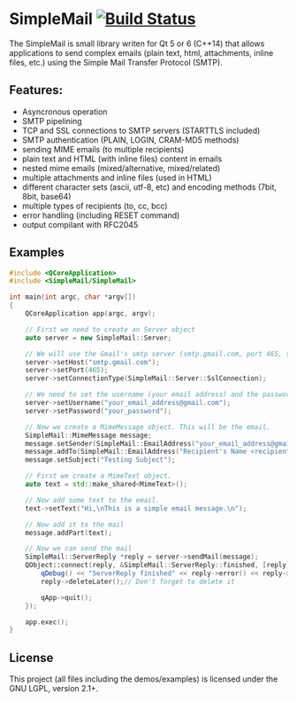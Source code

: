 SimpleMail [![Build Status](https://travis-ci.org/cutelyst/simple-mail.svg?branch=master)](https://travis-ci.org/cutelyst/simple-mail)
=============================================

The SimpleMail is small library writen for Qt 5 or 6 (C++14) that allows applications to send complex emails (plain text, html, attachments, inline files, etc.) using the Simple Mail Transfer Protocol (SMTP).

## Features:

- Asyncronous operation
- SMTP pipelining
- TCP and SSL connections to SMTP servers (STARTTLS included)
- SMTP authentication (PLAIN, LOGIN, CRAM-MD5 methods)
- sending MIME emails (to multiple recipients)
- plain text and HTML (with inline files) content in emails
- nested mime emails (mixed/alternative, mixed/related)
- multiple attachments and inline files (used in HTML)
- different character sets (ascii, utf-8, etc) and encoding methods (7bit, 8bit, base64)
- multiple types of recipients (to, cc, bcc)
- error handling (including RESET command)
- output compilant with RFC2045

## Examples

```c++
#include <QCoreApplication>
#include <SimpleMail/SimpleMail>

int main(int argc, char *argv[])
{
    QCoreApplication app(argc, argv);

    // First we need to create an Server object
    auto server = new SimpleMail::Server;

    // We will use the Gmail's smtp server (smtp.gmail.com, port 465, ssl)
    server->setHost("smtp.gmail.com");
    server->setPort(465);
    server->setConnectionType(SimpleMail::Server::SslConnection);

    // We need to set the username (your email address) and the password for smtp authentification.
    server->setUsername("your_email_address@gmail.com");
    server->setPassword("your_password");

    // Now we create a MimeMessage object. This will be the email.
    SimpleMail::MimeMessage message;
    message.setSender(SimpleMail::EmailAddress("your_email_address@gmail.com", "Your Name"));
    message.addTo(SimpleMail::EmailAddress("Recipient's Name <recipient@host.com>"));
    message.setSubject("Testing Subject");

    // First we create a MimeText object.
    auto text = std::make_shared<MimeText>();

    // Now add some text to the email.
    text->setText("Hi,\nThis is a simple email message.\n");

    // Now add it to the mail
    message.addPart(text);

    // Now we can send the mail
    SimpleMail::ServerReply *reply = server->sendMail(message);
    QObject::connect(reply, &SimpleMail::ServerReply::finished, [reply] {
        qDebug() << "ServerReply finished" << reply->error() << reply->responseText();
        reply->deleteLater();// Don't forget to delete it

        qApp->quit();
    });

    app.exec();
}
```

## License

This project (all files including the demos/examples) is licensed under the GNU LGPL, version 2.1+.
